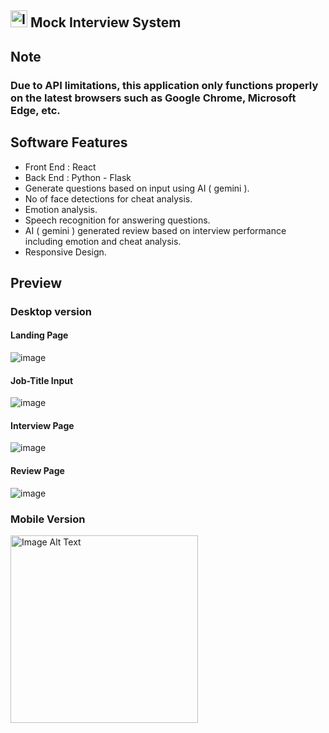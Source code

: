 ## <img src="https://github.com/MeghanathShetty/Mock-Interview-System-Python/assets/127648939/afd19053-6bfd-4100-b859-55cd25bbd66f" alt="Image Alt Text" style="width:27px;" /> Mock Interview System

## Note
### Due to API limitations, this application only functions properly on the latest browsers such as Google Chrome, Microsoft Edge, etc.

## Software Features
* Front End : React
* Back End : Python - Flask
* Generate questions based on input using AI ( gemini ).
* No of face detections for cheat analysis.
* Emotion analysis.
* Speech recognition for answering questions.
* AI ( gemini ) generated review based on interview performance including emotion and cheat analysis.
* Responsive Design.

## Preview
### Desktop version
#### Landing Page
![image](https://github.com/MeghanathShetty/Mock-Interview-System-Python/assets/127648939/80b66b7f-f86e-4ffd-b185-b3f57e4e9a02)
#### Job-Title Input
![image](https://github.com/MeghanathShetty/Mock-Interview-System-Python/assets/127648939/263c8ffe-79a2-4dc7-9096-48e0043b23b0)

#### Interview Page
![image](https://github.com/MeghanathShetty/Mock-Interview-System-Python/assets/127648939/03e1d7b1-0405-4827-8841-87d83d7541be)

#### Review Page
![image](https://github.com/MeghanathShetty/Mock-Interview-System-Python/assets/127648939/618aadb0-5881-4410-a815-e06e9410963b)

### Mobile Version
<img src="https://github.com/MeghanathShetty/Mock-Interview-System-Python/assets/127648939/4d6acbca-6144-4aba-8d4e-3540b308fc9f" alt="Image Alt Text" style="width:300px;" />